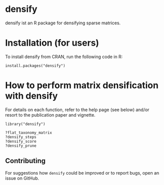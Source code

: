 # densify

densify ist an R package for densifying sparse matrices.


# Installation (for users)

To install densify from CRAN, run the following code in R:

~~~~
install.packages("densify")
~~~~

# How to perform matrix densification with densify

For details on each function, refer to the help page (see below) and/or resort to the publication paper and vignette. 
~~~~
library("densify")

?flat_taxonomy_matrix
?densify_steps
?densify_score
?densify_prune
~~~~

## Contributing

For suggestions how `densify` could be improved or to report bugs, open an issue on GitHub. 
